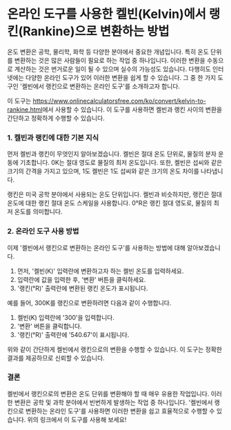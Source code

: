 온라인 도구를 사용한 켈빈(Kelvin)에서 랭킨(Rankine)으로 변환하는 방법
==============================================

온도 변환은 공학, 물리학, 화학 등 다양한 분야에서 중요한 개념입니다. 특히 온도 단위를 변환하는 것은 많은 사람들이 필요로 하는 작업 중 하나입니다. 이러한 변환을 수동으로 계산하는 것은 번거로운 일이 될 수 있으며 실수의 가능성도 있습니다. 다행히도 인터넷에는 다양한 온라인 도구가 있어 이러한 변환을 쉽게 할 수 있습니다. 그 중 한 가지 도구인 '켈빈에서 랭킨으로 변환하는 온라인 도구'를 소개하고자 합니다.

이 도구는 <https://www.onlinecalculatorsfree.com/ko/convert/kelvin-to-rankine.html>에서 사용할 수 있습니다. 이 도구를 사용하면 켈빈과 랭킨 사이의 변환을 간단하고 정확하게 수행할 수 있습니다.

### 1. 켈빈과 랭킨에 대한 기본 지식

먼저 켈빈과 랭킨이 무엇인지 알아보겠습니다. 켈빈은 절대 온도 단위로, 물질의 분자 운동에 기초합니다. 0K는 절대 영도로 물질의 최저 온도입니다. 또한, 켈빈은 섭씨와 같은 크기의 간격을 가지고 있으며, 1도 켈빈은 1도 섭씨와 같은 크기의 온도 차이를 나타냅니다.

랭킨은 미국 공학 분야에서 사용되는 온도 단위입니다. 켈빈과 비슷하지만, 랭킨은 절대 온도에 대한 랭킨 절대 온도 스케일을 사용합니다. 0°R은 랭킨 절대 영도로, 물질의 최저 온도를 의미합니다.

### 2. 온라인 도구 사용 방법

이제 '켈빈에서 랭킨으로 변환하는 온라인 도구'를 사용하는 방법에 대해 알아보겠습니다.

1. 먼저, '켈빈(K)' 입력란에 변환하고자 하는 켈빈 온도를 입력하세요.
2. 입력란에 값을 입력한 후, '변환' 버튼을 클릭하세요.
3. '랭킨(°R)' 출력란에 변환된 랭킨 온도가 표시됩니다.

예를 들어, 300K를 랭킨으로 변환하려면 다음과 같이 수행합니다.

1. 켈빈(K) 입력란에 '300'을 입력합니다.
2. '변환' 버튼을 클릭합니다.
3. '랭킨(°R)' 출력란에 '540.67'이 표시됩니다.

위와 같이 간단하게 켈빈에서 랭킨으로의 변환을 수행할 수 있습니다. 이 도구는 정확한 결과를 제공하므로 신뢰할 수 있습니다.

### 결론

켈빈에서 랭킨으로의 변환은 온도 단위를 변환해야 할 때 매우 유용한 작업입니다. 이러한 변환은 공학 및 과학 분야에서 빈번하게 발생하는 작업 중 하나입니다. '켈빈에서 랭킨으로 변환하는 온라인 도구'를 사용하면 이러한 변환을 쉽고 효율적으로 수행할 수 있습니다. 위의 링크에서 이 도구를 사용해 보세요!